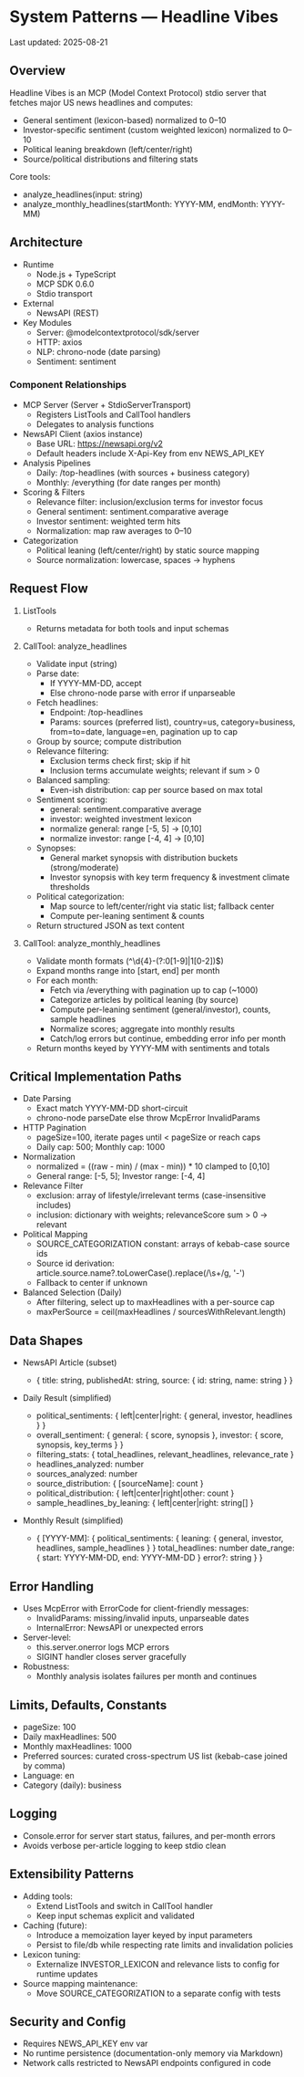 # System Patterns — Headline Vibes

Last updated: 2025-08-21

## Overview

Headline Vibes is an MCP (Model Context Protocol) stdio server that fetches major US news headlines and computes:
- General sentiment (lexicon-based) normalized to 0–10
- Investor-specific sentiment (custom weighted lexicon) normalized to 0–10
- Political leaning breakdown (left/center/right)
- Source/political distributions and filtering stats

Core tools:
- analyze_headlines(input: string)
- analyze_monthly_headlines(startMonth: YYYY-MM, endMonth: YYYY-MM)

## Architecture

- Runtime
  - Node.js + TypeScript
  - MCP SDK 0.6.0
  - Stdio transport
- External
  - NewsAPI (REST)
- Key Modules
  - Server: @modelcontextprotocol/sdk/server
  - HTTP: axios
  - NLP: chrono-node (date parsing)
  - Sentiment: sentiment

### Component Relationships

- MCP Server (Server + StdioServerTransport)
  - Registers ListTools and CallTool handlers
  - Delegates to analysis functions
- NewsAPI Client (axios instance)
  - Base URL: https://newsapi.org/v2
  - Default headers include X-Api-Key from env NEWS_API_KEY
- Analysis Pipelines
  - Daily: /top-headlines (with sources + business category)
  - Monthly: /everything (for date ranges per month)
- Scoring & Filters
  - Relevance filter: inclusion/exclusion terms for investor focus
  - General sentiment: sentiment.comparative average
  - Investor sentiment: weighted term hits
  - Normalization: map raw averages to 0–10
- Categorization
  - Political leaning (left/center/right) by static source mapping
  - Source normalization: lowercase, spaces -> hyphens

## Request Flow

1) ListTools
   - Returns metadata for both tools and input schemas

2) CallTool: analyze_headlines
   - Validate input (string)
   - Parse date:
     - If YYYY-MM-DD, accept
     - Else chrono-node parse with error if unparseable
   - Fetch headlines:
     - Endpoint: /top-headlines
     - Params: sources (preferred list), country=us, category=business, from=to=date, language=en, pagination up to cap
   - Group by source; compute distribution
   - Relevance filtering:
     - Exclusion terms check first; skip if hit
     - Inclusion terms accumulate weights; relevant if sum > 0
   - Balanced sampling:
     - Even-ish distribution: cap per source based on max total
   - Sentiment scoring:
     - general: sentiment.comparative average
     - investor: weighted investment lexicon
     - normalize general: range [-5, 5] -> [0,10]
     - normalize investor: range [-4, 4] -> [0,10]
   - Synopses:
     - General market synopsis with distribution buckets (strong/moderate)
     - Investor synopsis with key term frequency & investment climate thresholds
   - Political categorization:
     - Map source to left/center/right via static list; fallback center
     - Compute per-leaning sentiment & counts
   - Return structured JSON as text content

3) CallTool: analyze_monthly_headlines
   - Validate month formats (^\d{4}-(?:0[1-9]|1[0-2])$)
   - Expand months range into [start, end] per month
   - For each month:
     - Fetch via /everything with pagination up to cap (~1000)
     - Categorize articles by political leaning (by source)
     - Compute per-leaning sentiment (general/investor), counts, sample headlines
     - Normalize scores; aggregate into monthly results
     - Catch/log errors but continue, embedding error info per month
   - Return months keyed by YYYY-MM with sentiments and totals

## Critical Implementation Paths

- Date Parsing
  - Exact match YYYY-MM-DD short-circuit
  - chrono-node parseDate else throw McpError InvalidParams
- HTTP Pagination
  - pageSize=100, iterate pages until < pageSize or reach caps
  - Daily cap: 500; Monthly cap: 1000
- Normalization
  - normalized = ((raw - min) / (max - min)) * 10 clamped to [0,10]
  - General range: [-5, 5]; Investor range: [-4, 4]
- Relevance Filter
  - exclusion: array of lifestyle/irrelevant terms (case-insensitive includes)
  - inclusion: dictionary with weights; relevanceScore sum > 0 -> relevant
- Political Mapping
  - SOURCE_CATEGORIZATION constant: arrays of kebab-case source ids
  - Source id derivation: article.source.name?.toLowerCase().replace(/\s+/g, '-')
  - Fallback to center if unknown
- Balanced Selection (Daily)
  - After filtering, select up to maxHeadlines with a per-source cap
  - maxPerSource = ceil(maxHeadlines / sourcesWithRelevant.length)

## Data Shapes

- NewsAPI Article (subset)
  - { title: string, publishedAt: string, source: { id: string, name: string } }
- Daily Result (simplified)
  - political_sentiments: { left|center|right: { general, investor, headlines } }
  - overall_sentiment: {
      general: { score, synopsis },
      investor: { score, synopsis, key_terms }
    }
  - filtering_stats: { total_headlines, relevant_headlines, relevance_rate }
  - headlines_analyzed: number
  - sources_analyzed: number
  - source_distribution: { [sourceName]: count }
  - political_distribution: { left|center|right|other: count }
  - sample_headlines_by_leaning: { left|center|right: string[] }

- Monthly Result (simplified)
  - { [YYYY-MM]: {
      political_sentiments: { leaning: { general, investor, headlines, sample_headlines } }
      total_headlines: number
      date_range: { start: YYYY-MM-DD, end: YYYY-MM-DD }
      error?: string
    } }

## Error Handling

- Uses McpError with ErrorCode for client-friendly messages:
  - InvalidParams: missing/invalid inputs, unparseable dates
  - InternalError: NewsAPI or unexpected errors
- Server-level:
  - this.server.onerror logs MCP errors
  - SIGINT handler closes server gracefully
- Robustness:
  - Monthly analysis isolates failures per month and continues

## Limits, Defaults, Constants

- pageSize: 100
- Daily maxHeadlines: 500
- Monthly maxHeadlines: 1000
- Preferred sources: curated cross-spectrum US list (kebab-case joined by comma)
- Language: en
- Category (daily): business

## Logging

- Console.error for server start status, failures, and per-month errors
- Avoids verbose per-article logging to keep stdio clean

## Extensibility Patterns

- Adding tools:
  - Extend ListTools and switch in CallTool handler
  - Keep input schemas explicit and validated
- Caching (future):
  - Introduce a memoization layer keyed by input parameters
  - Persist to file/db while respecting rate limits and invalidation policies
- Lexicon tuning:
  - Externalize INVESTOR_LEXICON and relevance lists to config for runtime updates
- Source mapping maintenance:
  - Move SOURCE_CATEGORIZATION to a separate config with tests

## Security and Config

- Requires NEWS_API_KEY env var
- No runtime persistence (documentation-only memory via Markdown)
- Network calls restricted to NewsAPI endpoints configured in code
